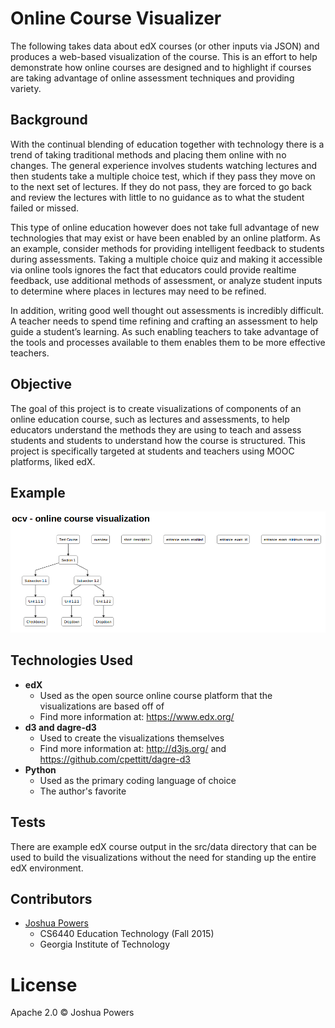 # Online Course Visualizer
The following takes data about edX courses (or other inputs via JSON) and produces a web-based
visualization of the course. This is an effort to help demonstrate how online courses are designed
and to highlight if courses are taking advantage of online assessment techniques and providing
variety.

## Background
With the continual blending of education together with technology there is a trend of taking traditional methods and placing them online with no changes. The general experience involves students watching lectures and then students take a multiple choice test, which if they pass they move on to the next set of lectures. If they do not pass, they are forced to go back and review the lectures with little to no guidance as to what the student failed or missed.

This type of online education however does not take full advantage of new technologies that may exist or have been enabled by an online platform. As an example, consider methods for providing intelligent feedback to students during assessments. Taking a multiple choice quiz and making it accessible via online tools ignores the fact that educators could provide realtime feedback, use additional methods of assessment, or analyze student inputs to determine where places in lectures may need to be refined.

In addition, writing good well thought out assessments is incredibly difficult. A teacher needs to spend time refining and crafting an assessment to help guide a student’s learning. As such enabling teachers to take advantage of the tools and processes available to them enables them to be more effective teachers.

## Objective
The goal of this project is to create visualizations of components of an online education course, such as lectures and assessments, to help educators understand the methods they are using to teach and assess students and students to understand how the course is structured. This project is specifically targeted at students and teachers using MOOC platforms, liked edX.

## Example
![alt text](https://raw.githubusercontent.com/powersj/ocv/master/img/draft_2015_10_18.png "Initial draft")

## Technologies Used
* **edX**
  * Used as the open source online course platform that the visualizations are based off of
  * Find more information at: https://www.edx.org/
* **d3 and dagre-d3**
  * Used to create the visualizations themselves
  * Find more information at: http://d3js.org/ and https://github.com/cpettitt/dagre-d3
* **Python**
  * Used as the primary coding language of choice
  * The author's favorite

## Tests
There are example edX course output in the src/data directory that can be used to build the
visualizations without the need for standing up the entire edX environment.

## Contributors
* [Joshua Powers](http://powersj.github.io/)
  * CS6440 Education Technology (Fall 2015)
  * Georgia Institute of Technology

# License
Apache 2.0 &copy; Joshua Powers
